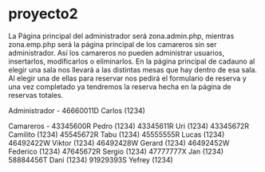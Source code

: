 # proyecto2

La Página principal del administrador será zona.admin.php, mientras zona.emp.php será la página principal de los camareros sin ser administrador. Así los camareros no pueden administrar usuarios, insertarlos, modificarlos o eliminarlos. En la página principal de cadauno al elegir una sala nos llevará a las distintas mesas que hay dentro de esa sala. Al elegir una de ellas para reservar nos pedirá el formulario de reserva y una vez completado ya tendremos la reserva hecha en la página de reservas totales.

Administrador - 46660011D Carlos (1234)

Camareros - 43345600R Pedro (1234)
43345611R Uri (1234)
43345672R Camilito (1234)
45545672R Tabu (1234)
45555555R Lucas (1234)
46492422W Viktor (1234)
46492428W Gerard (1234)
46492452W Federico (1234)
47645672R Sergio (1234)
47777777X Jan (1234)
58884456T Dani (1234)
91929393S Yefrey (1234)